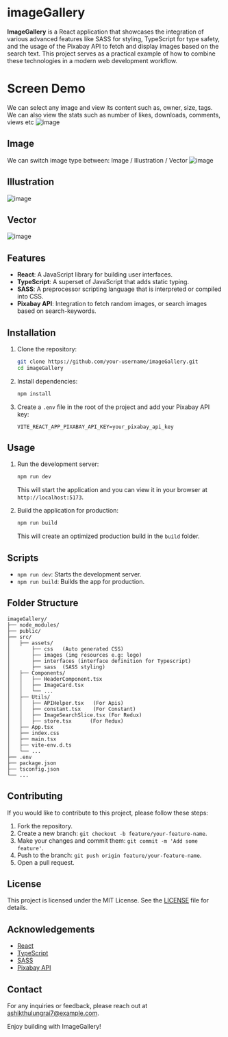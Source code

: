 # imageGallery
<b>ImageGallery</b> is a React application that showcases the integration of various advanced features like SASS for styling, TypeScript for type safety, and the usage of the Pixabay API to fetch and display images based on the search text. This project serves as a practical example of how to combine these technologies in a modern web development workflow.

# Screen Demo
We can select any image and view its content such as, owner, size, tags.
We can also view the stats such as number of likes, downloads, comments, views etc
![image](https://github.com/ashikrai/ImageGallery/assets/41672214/28c8eb3c-f59c-40cc-ba05-a0b4fcc8c320)

## Image
We can switch image type between: Image / Illustration / Vector
![image](https://github.com/ashikrai/ImageGallery/assets/41672214/8b9a3673-f232-491a-8ce2-db46d602802c)

## Illustration
![image](https://github.com/ashikrai/ImageGallery/assets/41672214/da1d3f6b-c0c1-4bb0-ab0d-f002063da163)

## Vector
![image](https://github.com/ashikrai/ImageGallery/assets/41672214/6d8264fb-f83f-492f-8606-eff5fa64e98c)


## Features

- **React**: A JavaScript library for building user interfaces.
- **TypeScript**: A superset of JavaScript that adds static typing.
- **SASS**: A preprocessor scripting language that is interpreted or compiled into CSS.
- **Pixabay API**: Integration to fetch random images, or search images based on search-keywords.

## Installation

1. Clone the repository:
   ```bash
   git clone https://github.com/your-username/imageGallery.git
   cd imageGallery
   ```

2. Install dependencies:
   ```bash
   npm install
   ```

3. Create a `.env` file in the root of the project and add your Pixabay API key:
   ```plaintext
   VITE_REACT_APP_PIXABAY_API_KEY=your_pixabay_api_key
   ```

## Usage

1. Run the development server:
   ```bash
   npm run dev
   ```

   This will start the application and you can view it in your browser at `http://localhost:5173`.

2. Build the application for production:
   ```bash
   npm run build
   ```

   This will create an optimized production build in the `build` folder.

## Scripts

- `npm run dev`: Starts the development server.
- `npm run build`: Builds the app for production.

## Folder Structure

```
imageGallery/
├── node_modules/
├── public/
├── src/
│   ├── assets/
│       ├── css   (Auto generated CSS)
│       ├── images (img resources e.g: logo)
│       ├── interfaces (interface definition for Typescript)
│       ├── sass  (SASS styling)
│   ├── Components/
│   │   ├── HeaderComponent.tsx
│   │   ├── ImageCard.tsx
│   │   └── ...
│   ├── Utils/
│   │   ├── APIHelper.tsx   (For Apis)
│   │   ├── constant.tsx    (For Constant)
│   │   ├── ImageSearchSlice.tsx (For Redux)
│   │   ├── store.tsx      (For Redux)
│   ├── App.tsx
│   ├── index.css
│   ├── main.tsx
│   ├── vite-env.d.ts
│   └── ...
├── .env
├── package.json
├── tsconfig.json
└── ...
```

## Contributing

If you would like to contribute to this project, please follow these steps:

1. Fork the repository.
2. Create a new branch: `git checkout -b feature/your-feature-name`.
3. Make your changes and commit them: `git commit -m 'Add some feature'`.
4. Push to the branch: `git push origin feature/your-feature-name`.
5. Open a pull request.

## License

This project is licensed under the MIT License. See the [LICENSE](LICENSE) file for details.

## Acknowledgements

- [React](https://reactjs.org/)
- [TypeScript](https://www.typescriptlang.org/)
- [SASS](https://sass-lang.com/)
- [Pixabay API](https://pixabay.com/api/docs/)

## Contact

For any inquiries or feedback, please reach out at [ashikthulungrai7@example.com](mailto:ashikthulungrai7@example.com).

Enjoy building with ImageGallery!
